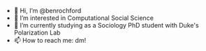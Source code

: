- 👋 Hi, I’m @benrochford
- 👀 I’m interested in Computational Social Science
- 🌱 I’m currently studying as a Sociology PhD student with Duke's Polarization Lab
- 📫 How to reach me: dm!
